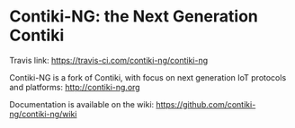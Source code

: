 # Contiki-NG: the Next Generation Contiki

Travis link: https://travis-ci.com/contiki-ng/contiki-ng

Contiki-NG is a fork of Contiki, with focus on next generation IoT protocols and platforms: http://contiki-ng.org

Documentation is available on the wiki: https://github.com/contiki-ng/contiki-ng/wiki

